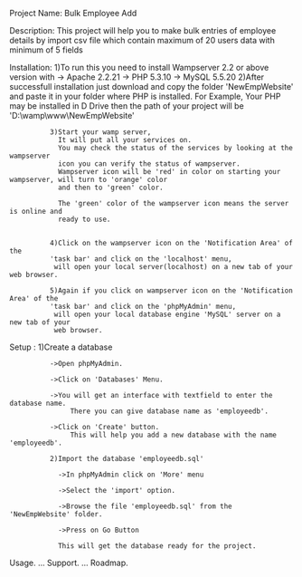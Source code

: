 Project Name: Bulk Employee Add

Description:  This project will help you to make bulk entries of employee details 
			  by import csv file which contain maximum of 20 users data with minimum of 5 fields

Installation: 1)To run this you need to install 
			    Wampserver 2.2 or above version with
			    -> Apache 2.2.21
			    -> PHP 5.3.10
			    -> MySQL 5.5.20
			  2)After successfull installation just download and 
			    copy the folder 'NewEmpWebsite' and paste it in your
			    folder where PHP is installed.
			    For Example, Your PHP may be installed in D Drive then the path of your 
			    project will be
			    'D:\wamp\www\NewEmpWebsite'
				
			  3)Start your wamp server,
			    It will put all your services on.
				You may check the status of the services by looking at the wampserver 
				icon you can verify the status of wampserver.
				Wampserver icon will be 'red' in color on starting your wampserver, will turn to 'orange' color 
				and then to 'green' color.
				
				The 'green' color of the wampserver icon means the server is online and
				ready to use. 
				
								
			  4)Click on the wampserver icon on the 'Notification Area' of the 
			  'task bar' and click on the 'localhost' menu,
			   will open your local server(localhost) on a new tab of your web browser.
			  
			  5)Again if you click on wampserver icon on the 'Notification Area' of the 
			  'task bar' and click on the 'phpMyAdmin' menu,
			   will open your local database engine 'MySQL' server on a new tab of your
			   web browser.
			  
Setup      :  1)Create a database 
              
			  ->Open phpMyAdmin.
			  
			  ->Click on 'Databases' Menu.
				
			  ->You will get an interface with textfield to enter the database name.
				   There you can give database name as 'employeedb'.
					
			  ->Click on 'Create' button.
				   This will help you add a new database with the name 'employeedb'.
				   
			  2)Import the database 'employeedb.sql' 
			  
				->In phpMyAdmin click on 'More' menu 
				
				->Select the 'import' option.
				  
				->Browse the file 'employeedb.sql' from the 'NewEmpWebsite' folder.
				
				->Press on Go Button
				
			    This will get the database ready for the project.
				 
				 
				
			  
			  
			  
Usage. ...
Support. ...
Roadmap.